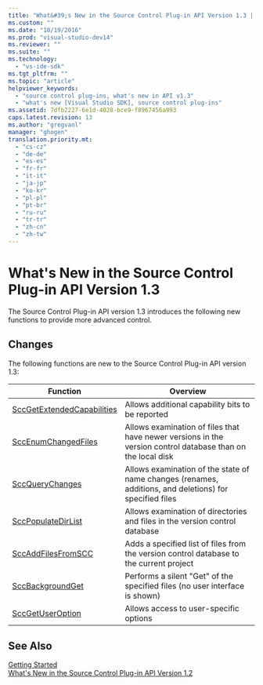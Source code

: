 ```yaml
---
title: "What&#39;s New in the Source Control Plug-in API Version 1.3 | Microsoft Docs"
ms.custom: ""
ms.date: "10/19/2016"
ms.prod: "visual-studio-dev14"
ms.reviewer: ""
ms.suite: ""
ms.technology: 
  - "vs-ide-sdk"
ms.tgt_pltfrm: ""
ms.topic: "article"
helpviewer_keywords: 
  - "source control plug-ins, what's new in API v1.3"
  - "what's new [Visual Studio SDK], source control plug-ins"
ms.assetid: 7dfb2227-6e1d-4028-bce9-f8967456a993
caps.latest.revision: 13
ms.author: "gregvanl"
manager: "ghogen"
translation.priority.mt: 
  - "cs-cz"
  - "de-de"
  - "es-es"
  - "fr-fr"
  - "it-it"
  - "ja-jp"
  - "ko-kr"
  - "pl-pl"
  - "pt-br"
  - "ru-ru"
  - "tr-tr"
  - "zh-cn"
  - "zh-tw"
---
```

# What&#39;s New in the Source Control Plug-in API Version 1.3
The Source Control Plug-in API version 1.3 introduces the following new functions to provide more advanced control.  
  
## Changes  
 The following functions are new to the Source Control Plug-in API version 1.3:  
  
|Function|Overview|  
|--------------|--------------|  
|[SccGetExtendedCapabilities](../extensibility/sccgetextendedcapabilities-function.md)|Allows additional capability bits to be reported|  
|[SccEnumChangedFiles](../extensibility/sccenumchangedfiles-function.md)|Allows examination of files that have newer versions in the version control database than on the local disk|  
|[SccQueryChanges](../extensibility/sccquerychanges-function.md)|Allows examination of the state of name changes (renames, additions, and deletions) for specified files|  
|[SccPopulateDirList](../extensibility/sccpopulatedirlist-function.md)|Allows examination of directories and files in the version control database|  
|[SccAddFilesFromSCC](../extensibility/sccaddfilesfromscc-function.md)|Adds a specified list of files from the version control database to the current project|  
|[SccBackgroundGet](../extensibility/sccbackgroundget-function.md)|Performs a silent "Get" of the specified files (no user interface is shown)|  
|[SccGetUserOption](../extensibility/sccgetuseroption-function.md)|Allows access to user-specific options|  
  
## See Also  
 [Getting Started](../extensibility-internals/getting-started-with-source-control-plug-ins.md)   
 [What's New in the Source Control Plug-in API Version 1.2](../extensibility-internals/what-s-new-in-the-source-control-plug-in-api-version-1.2.md)